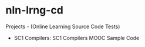 nln-lrng-cd
===========

Projects - (Online Learning Source Code Tests)

* SC1 Compilers: SC1 Compilers MOOC Sample Code
